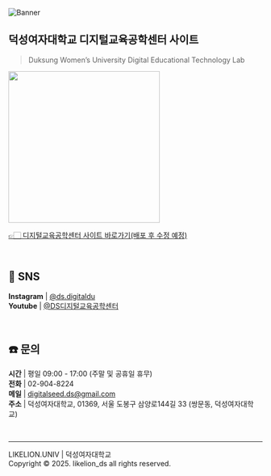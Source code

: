 ![Banner](https://github.com/user-attachments/assets/29d7ce76-391f-41fa-a951-e430831433c2)

## 덕성여자대학교 디지털교육공학센터 사이트

> Duksung Women’s University Digital Educational Technology Lab

<img src="https://github.com/user-attachments/assets/968d0084-399c-4a73-89c2-f7d36d437e8c" width=300>

[👉🏻 디지털교육공학센터 사이트 바로가기(배포 후 수정 예정)](link)

<br>

## 📲 SNS
**Instagram** | [@ds.digitaldu](https://www.instagram.com/ds.digitaledu/) <br>
**Youtube** | [@DS디지털교육공학센터](https://www.youtube.com/@DS%EB%94%94%EC%A7%80%ED%84%B8%EA%B5%90%EC%9C%A1%EA%B3%B5%ED%95%99%EC%84%BC%ED%84%B0)

<br>

## ☎️ 문의
**시간** | 평일 09:00 - 17:00 (주말 및 공휴일 휴무) <br>
**전화** | 02-904-8224 <br>
**메일** | digitalseed.ds@gmail.com <br> 
**주소** | 덕성여자대학교, 01369, 서울 도봉구 삼양로144길 33 (쌍문동, 덕성여자대학교) <br>

<br>

---
LIKELION.UNIV | 덕성여자대학교 <br>
Copyright © 2025. likelion_ds all rights reserved.
